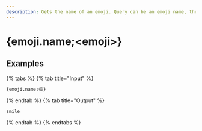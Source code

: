 ```yaml
---
description: Gets the name of an emoji. Query can be an emoji name, the emoji itself or a keyword.
---
```

# {emoji.name;&lt;emoji>}
## Examples
{% tabs %}
{% tab title="Input" %}
```text
{emoji.name;😄}
```
{% endtab %}
{% tab title="Output" %}
```text
smile
```
{% endtab %}
{% endtabs %}